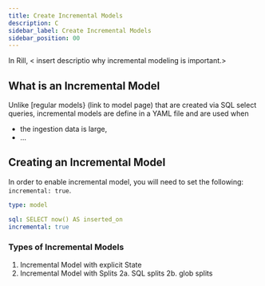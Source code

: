 ```yaml
---
title: Create Incremental Models
description: C
sidebar_label: Create Incremental Models
sidebar_position: 00
---
```


In Rill, < insert descriptio why incremental modeling is important.>

## What is an Incremental Model

Unlike [regular models} (link to model page) that are created via SQL select queries, incremental models are define in a YAML file and are used when 
- the ingestion data is large,
- ...




## Creating an Incremental Model

 In order to enable incremental model, you will need to set the following: `incremental: true`.


```yaml
type: model

sql: SELECT now() AS inserted_on
incremental: true
```


### Types of Incremental Models

1. Incremental Model with explicit State
2. Incremental Model with Splits
    2a. SQL splits
    2b. glob splits


